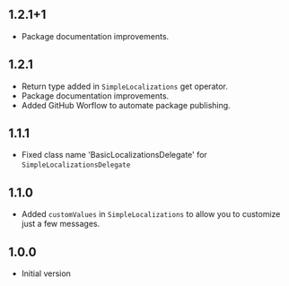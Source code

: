 ## 1.2.1+1

* Package documentation improvements.

## 1.2.1

* Return type added in `SimpleLocalizations` get operator.
* Package documentation improvements.
* Added GitHub Worflow to automate package publishing.

## 1.1.1

* Fixed class name 'BasicLocalizationsDelegate' for `SimpleLocalizationsDelegate`

## 1.1.0

* Added `customValues` in `SimpleLocalizations` to allow you to customize just a few messages.

## 1.0.0

* Initial version
